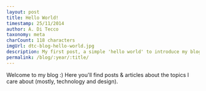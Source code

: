 ```yaml
---
layout: post
title: Hello World!
timestamp: 25/11/2014
author: A. Di Tecco
taxonomy: meta
charCount: 118 characters
imgUrl: dtc-blog-hello-world.jpg
description: My first post, a simple 'hello world' to introduce my blog.
permalink: /blog/:year/:title/
---
```


Welcome to my blog :) Here you'll find posts & articles about the topics I care about (mostly, technology and design).

